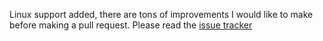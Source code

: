 Linux support added, there are tons of improvements I would like to make before making a pull request. Please read the [issue tracker](ttps://github.com/ZackeryRSmith/token-stealer-but-its-one-line/issues)
